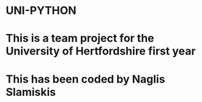 # UNI-PYTHON
# This is a team project for the University of Hertfordshire first year
# This has been coded by Naglis Slamiskis
 
